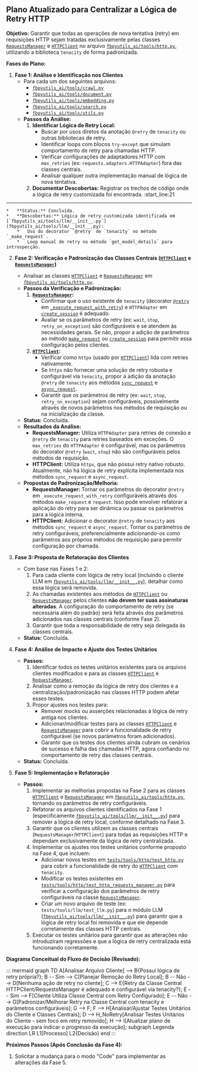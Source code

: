 ## Plano Atualizado para Centralizar a Lógica de Retry HTTP

**Objetivo:** Garantir que todas as operações de nova tentativa (retry) em requisições HTTP sejam tratadas exclusivamente pelas classes [`RequestsManager`](fbpyutils_ai/tools/http.py:258) e [`HTTPClient`](fbpyutils_ai/tools/http.py:35) no arquivo [`fbpyutils_ai/tools/http.py`](fbpyutils_ai/tools/http.py:1), utilizando a biblioteca `tenacity` de forma padronizada.

**Fases do Plano:**

1.  **Fase 1: Análise e Identificação nos Clientes**
    *   Para cada um dos seguintes arquivos:
        *   [`fbpyutils_ai/tools/crawl.py`](fbpyutils_ai/tools/crawl.py:1)
        *   [`fbpyutils_ai/tools/document.py`](fbpyutils_ai/tools/document.py:1)
        *   [`fbpyutils_ai/tools/embedding.py`](fbpyutils_ai/tools/embedding.py:1)
        *   [`fbpyutils_ai/tools/search.py`](fbpyutils_ai/tools/search.py:1)
        *   [`fbpyutils_ai/tools/utils.py`](fbpyutils_ai/tools/utils.py:1)
    *   **Passos da Análise:**
        1.  **Identificar Lógica de Retry Local:**
            *   Buscar por usos diretos da anotação `@retry` de `tenacity` ou outras bibliotecas de retry.
            *   Identificar loops com blocos `try-except` que simulam comportamento de retry para chamadas HTTP.
            *   Verificar configurações de adaptadores HTTP com `max_retries` (ex: `requests.adapters.HTTPAdapter`) fora das classes centrais.
            *   Analisar qualquer outra implementação manual de lógica de nova tentativa.
        2.  **Documentar Descobertas:** Registrar os trechos de código onde a lógica de retry customizada foi encontrada.
:start_line:21
-------
    *   **Status:** Concluída.
    *   **Descobertas:** Lógica de retry customizada identificada em [`fbpyutils_ai/tools/llm/__init__.py`](fbpyutils_ai/tools/llm/__init__.py):
        *   Uso do decorator `@retry` de `tenacity` no método `_make_request`.
        *   Loop manual de retry no método `get_model_details` para introspecção.

2.  **Fase 2: Verificação e Padronização das Classes Centrais ([`HTTPClient`](fbpyutils_ai/tools/http.py:35) e [`RequestsManager`](fbpyutils_ai/tools/http.py:258))**
    *   Analisar as classes [`HTTPClient`](fbpyutils_ai/tools/http.py:35) e [`RequestsManager`](fbpyutils_ai/tools/http.py:258) em [`fbpyutils_ai/tools/http.py`](fbpyutils_ai/tools/http.py:1).
    *   **Passos da Verificação e Padronização:**
        1.  **[`RequestsManager`](fbpyutils_ai/tools/http.py:258):**
            *   Confirmar que o uso existente de `tenacity` (decorator [`@retry`](fbpyutils_ai/tools/http.py:401) em [`_execute_request_with_retry`](fbpyutils_ai/tools/http.py:402)) e `HTTPAdapter` em [`create_session`](fbpyutils_ai/tools/http.py:278) é adequado.
            *   Avaliar se os parâmetros de retry (ex: `wait`, `stop`, `retry_on_exception`) são configuráveis e se atendem às necessidades gerais. Se não, propor a adição de parâmetros ao método [`make_request`](fbpyutils_ai/tools/http.py:350) ou [`create_session`](fbpyutils_ai/tools/http.py:278) para permitir essa configuração pelos clientes.
        2.  **[`HTTPClient`](fbpyutils_ai/tools/http.py:35):**
            *   Verificar como `httpx` (usado por [`HTTPClient`](fbpyutils_ai/tools/http.py:35)) lida com retries nativamente.
            *   Se `httpx` não fornecer uma solução de retry robusta e configurável via `tenacity`, propor a adição da anotação `@retry` de `tenacity` aos métodos [`sync_request`](fbpyutils_ai/tools/http.py:173) e [`async_request`](fbpyutils_ai/tools/http.py:88).
            *   Garantir que os parâmetros de retry (ex: `wait`, `stop`, `retry_on_exception`) sejam configuráveis, possivelmente através de novos parâmetros nos métodos de requisição ou na inicialização da classe.
    *   **Status:** Concluída.
    *   **Resultados da Análise:**
        *   **RequestsManager:** Utiliza `HTTPAdapter` para retries de conexão e `@retry` de `tenacity` para retries baseados em exceções. O `max_retries` do `HTTPAdapter` é configurável, mas os parâmetros do decorator `@retry` (`wait`, `stop`) não são configuráveis pelos métodos de requisição.
        *   **HTTPClient:** Utiliza `httpx`, que não possui retry nativo robusto. Atualmente, não há lógica de retry explícita implementada nos métodos `sync_request` e `async_request`.
    *   **Propostas de Padronização/Melhoria:**
        *   **RequestsManager:** Tornar os parâmetros do decorator `@retry` em `_execute_request_with_retry` configuráveis através dos métodos `make_request` e `request`. Isso pode envolver refatorar a aplicação do retry para ser dinâmica ou passar os parâmetros para a lógica interna.
        *   **HTTPClient:** Adicionar o decorator `@retry` de `tenacity` aos métodos `sync_request` e `async_request`. Tornar os parâmetros de retry configuráveis, preferencialmente adicionando-os como parâmetros aos próprios métodos de requisição para permitir configuração por chamada.

3.  **Fase 3: Proposta de Refatoração dos Clientes**
    *   Com base nas Fases 1 e 2:
        1.  Para cada cliente com lógica de retry local (incluindo o cliente LLM em [`fbpyutils_ai/tools/llm/__init__.py`](fbpyutils_ai/tools/llm/__init__.py)), detalhar como essa lógica será removida.
        2.  As chamadas existentes aos métodos de [`HTTPClient`](fbpyutils_ai/tools/http.py:35) ou [`RequestsManager`](fbpyutils_ai/tools/http.py:258) pelos clientes **não devem ter suas assinaturas alteradas**. A configuração do comportamento de retry (se necessária além do padrão) será feita através dos parâmetros adicionados nas classes centrais (conforme Fase 2).
        3.  Garantir que toda a responsabilidade de retry seja delegada às classes centrais.
    *   **Status:** Concluída.

4.  **Fase 4: Análise de Impacto e Ajuste dos Testes Unitários**
    *   **Passos:**
        1.  Identificar todos os testes unitários existentes para os arquivos clientes modificados e para as classes [`HTTPClient`](fbpyutils_ai/tools/http.py:35) e [`RequestsManager`](fbpyutils_ai/tools/http.py:258).
        2.  Analisar como a remoção da lógica de retry dos clientes e a centralização/padronização nas classes HTTP podem afetar esses testes.
        3.  Propor ajustes nos testes para:
            *   Remover mocks ou asserções relacionadas à lógica de retry antiga nos clientes.
            *   Adicionar/modificar testes para as classes [`HTTPClient`](fbpyutils_ai/tools/http.py:35) e [`RequestsManager`](fbpyutils_ai/tools/http.py:258) para cobrir a funcionalidade de retry configurável (se novos parâmetros foram adicionados).
            *   Garantir que os testes dos clientes ainda cubram os cenários de sucesso e falha das chamadas HTTP, agora confiando no comportamento de retry das classes centrais.
    *   **Status:** Concluída.

5.  **Fase 5: Implementação e Refatoração**
    *   **Passos:**
        1.  Implementar as melhorias propostas na Fase 2 para as classes [`HTTPClient`](fbpyutils_ai/tools/http.py:35) e [`RequestsManager`](fbpyutils_ai/tools/http.py:258) em [`fbpyutils_ai/tools/http.py`](fbpyutils_ai/tools/http.py:1), tornando os parâmetros de retry configuráveis.
        2.  Refatorar os arquivos clientes identificados na Fase 1 (especificamente [`fbpyutils_ai/tools/llm/__init__.py`](fbpyutils_ai/tools/llm/__init__.py)) para remover a lógica de retry local, conforme detalhado na Fase 3.
        3.  Garantir que os clientes utilizem as classes centrais (`RequestsManager`/`HTTPClient`) para todas as requisições HTTP e dependam exclusivamente da lógica de retry centralizada.
        4.  Implementar os ajustes nos testes unitários conforme proposto na Fase 4, que incluem:
            *   Adicionar novos testes em [`tests/tools/http/test_http.py`](tests/tools/http/test_http.py) para cobrir a funcionalidade de retry do [`HTTPClient`](fbpyutils_ai/tools/http.py:35) com `tenacity`.
            *   Modificar os testes existentes em [`tests/tools/http/test_http_requests_manager.py`](tests/tools/http/test_http_requests_manager.py) para verificar a configuração dos parâmetros de retry configuráveis na classe [`RequestsManager`](fbpyutils_ai/tools/http.py:258).
            *   Criar um novo arquivo de teste (ex: `tests/tools/llm/test_llm.py`) para o módulo LLM ([`fbpyutils_ai/tools/llm/__init__.py`](fbpyutils_ai/tools/llm/__init__.py)) para garantir que a lógica de retry local foi removida e que ele depende corretamente das classes HTTP centrais.
        5.  Executar os testes unitários para garantir que as alterações não introduziram regressões e que a lógica de retry centralizada está funcionando corretamente.

**Diagrama Conceitual do Fluxo de Decisão (Revisado):**

::: mermaid
graph TD
    A[Analisar Arquivo Cliente] --> B{Possui lógica de retry própria?};
    B -- Sim --> C[Planejar Remoção do Retry Local];
    B -- Não --> D[Nenhuma ação de retry no cliente];
    C --> E{Retry da Classe Central HTTPClient/RequestsManager é adequado e configurável via tenacity?};
    E -- Sim --> F[Cliente Utiliza Classe Central com Retry Configurado];
    E -- Não --> G[Padronizar/Melhorar Retry na Classe Central com tenacity e parâmetros configuráveis];
    G --> F;
    F --> H[Analisar/Ajustar Testes Unitários do Cliente e Classes Centrais];
    D --> H_NoRetry[Analisar Testes Unitários do Cliente - sem foco em retry removido];
    H --> I[Atualizar plano de execução para indicar o progresso da execução];
    subgraph Legenda
        direction LR
        L1[Processo]
        L2{Decisão}
    end
:::

**Próximos Passos (Após Conclusão da Fase 4):**

1.  Solicitar a mudança para o modo "Code" para implementar as alterações da Fase 5.
